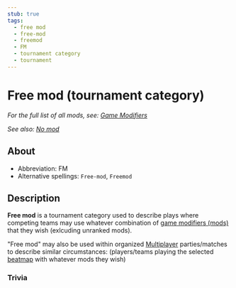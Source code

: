 ```yaml
---
stub: true
tags:
  - free mod
  - free-mod
  - freemod
  - FM
  - tournament category
  - tournament
---
```


# Free mod (tournament category)

*For the full list of all mods, see: [Game Modifiers](/wiki/Game_Modifiers)*

*See also: [No mod](/wiki/Game_Modifiers/No_mod)*

## About

- Abbreviation: FM
- Alternative spellings: `Free-mod`, `Freemod`

## Description

**Free mod** is a tournament category used to describe plays where competing teams may use whatever combination of [game modifiers (mods)](/wiki/Game_Modifiers) that they wish (exlcuding unranked mods). <!--more information needed-->

"Free mod" may also be used within organized [Multiplayer](<!---->) parties/matches to describe similar circumstances: (players/teams playing the selected [beatmap](/wiki/Beatmaps) with whatever mods they wish)

### Trivia 

<!--PLACEHOLDER-->

<!-- Note: I'd like to add something like "the free mod category was introduced to tournaments in ___" -->

<!--TO-DO: (placeholder) -->
